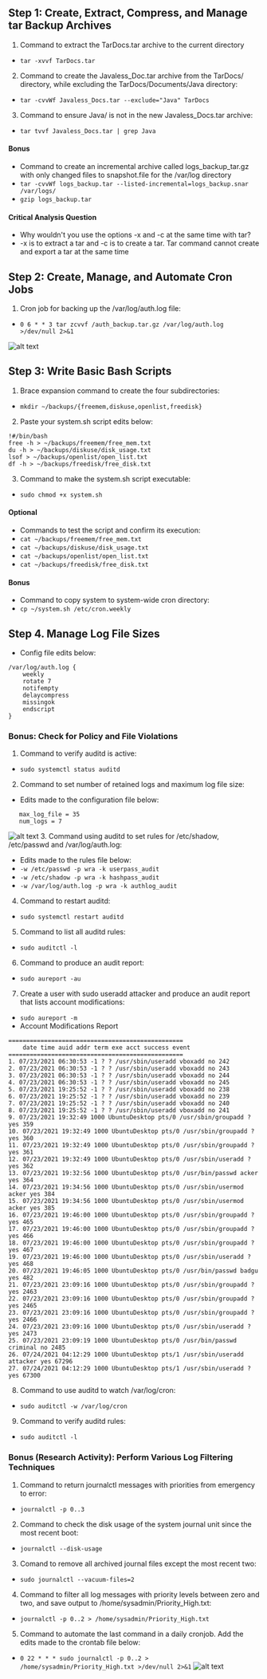 ## Step 1: Create, Extract, Compress, and Manage tar Backup Archives

1. Command to extract the TarDocs.tar archive to the current directory
* `tar -xvvf TarDocs.tar`
2. Command to create the Javaless_Doc.tar archive from the TarDocs/ directory, while excluding the TarDocs/Documents/Java directory:
* `tar -cvvWf Javaless_Docs.tar --exclude="Java" TarDocs`
3. Command to ensure Java/ is not in the new Javaless_Docs.tar archive:
* `tar tvvf Javaless_Docs.tar | grep Java`
#### Bonus 
* Command to create an incremental archive called logs_backup_tar.gz with only changed files to snapshot.file for the /var/log directory
* `tar -cvvWf logs_backup.tar --listed-incremental=logs_backup.snar /var/logs/`
* `gzip logs_backup.tar`
#### Critical Analysis Question
* Why wouldn't you use the options -x and -c at the same time with tar?
* -x is to extract a tar and -c is to create a tar. Tar command cannot create and export a tar at the same time

## Step 2: Create, Manage, and Automate Cron Jobs
1. Cron job for backing up the /var/log/auth.log file: 
* `0 6 * * 3 tar zcvvf /auth_backup.tar.gz /var/log/auth.log >/dev/null 2>&1`

![alt text](Proof_of_work.md/image7.png)

## Step 3: Write Basic Bash Scripts
1. Brace expansion command to create the four subdirectories:
* `mkdir ~/backups/{freemem,diskuse,openlist,freedisk}`
2. Paste your system.sh script edits below:
```
!#/bin/bash
free -h > ~/backups/freemem/free_mem.txt
du -h > ~/backups/diskuse/disk_usage.txt
lsof > ~/backups/openlist/open_list.txt
df -h > ~/backups/freedisk/free_disk.txt
```

3. Command to make the system.sh script executable:
* `sudo chmod +x system.sh`

#### Optional
* Commands to test the script and confirm its execution:
* `cat ~/backups/freemem/free_mem.txt`
* `cat ~/backups/diskuse/disk_usage.txt`
* `cat ~/backups/openlist/open_list.txt`
* `cat ~/backups/freedisk/free_disk.txt`
#### Bonus
* Command to copy system to system-wide cron directory:
* `cp ~/system.sh /etc/cron.weekly`

## Step 4. Manage Log File Sizes
* Config file edits below: 
```
/var/log/auth.log {
    weekly
    rotate 7
    notifempty
    delaycompress
    missingok
    endscript
}
```
### Bonus: Check for Policy and File Violations
1. Command to verify auditd is active:
* `sudo systemctl status auditd`
2. Command to set number of retained logs and maximum log file size:
* Edits made to the configuration file below:
```
   max_log_file = 35
   num_logs = 7
```
![alt text](Proof_of_work.md/image13.png)
3. Command using auditd to set rules for /etc/shadow, /etc/passwd and /var/log/auth.log:
* Edits made to the rules file below:
* `-w /etc/passwd -p wra -k userpass_audit`
* `-w /etc/shadow -p wra -k hashpass_audit`
* `-w /var/log/auth.log -p wra -k authlog_audit`
4. Command to restart auditd:
* `sudo systemctl restart auditd`
5. Command to list all auditd rules:
* `sudo auditctl -l`
6. Command to produce an audit report:
* `sudo aureport -au`
7. Create a user with sudo useradd attacker and produce an audit report that lists account modifications:
* `sudo aureport -m`
* Account Modifications Report
```
=================================================
    date time auid addr term exe acct success event
=================================================
1. 07/23/2021 06:30:53 -1 ? ? /usr/sbin/useradd vboxadd no 242
2. 07/23/2021 06:30:53 -1 ? ? /usr/sbin/useradd vboxadd no 243
3. 07/23/2021 06:30:53 -1 ? ? /usr/sbin/useradd vboxadd no 244
4. 07/23/2021 06:30:53 -1 ? ? /usr/sbin/useradd vboxadd no 245
5. 07/23/2021 19:25:52 -1 ? ? /usr/sbin/useradd vboxadd no 238
6. 07/23/2021 19:25:52 -1 ? ? /usr/sbin/useradd vboxadd no 239
7. 07/23/2021 19:25:52 -1 ? ? /usr/sbin/useradd vboxadd no 240
8. 07/23/2021 19:25:52 -1 ? ? /usr/sbin/useradd vboxadd no 241
9. 07/23/2021 19:32:49 1000 UbuntuDesktop pts/0 /usr/sbin/groupadd ? yes 359
10. 07/23/2021 19:32:49 1000 UbuntuDesktop pts/0 /usr/sbin/groupadd ? yes 360
11. 07/23/2021 19:32:49 1000 UbuntuDesktop pts/0 /usr/sbin/groupadd ? yes 361
12. 07/23/2021 19:32:49 1000 UbuntuDesktop pts/0 /usr/sbin/useradd ? yes 362
13. 07/23/2021 19:32:56 1000 UbuntuDesktop pts/0 /usr/bin/passwd acker yes 364
14. 07/23/2021 19:34:56 1000 UbuntuDesktop pts/0 /usr/sbin/usermod acker yes 384
15. 07/23/2021 19:34:56 1000 UbuntuDesktop pts/0 /usr/sbin/usermod acker yes 385
16. 07/23/2021 19:46:00 1000 UbuntuDesktop pts/0 /usr/sbin/groupadd ? yes 465
17. 07/23/2021 19:46:00 1000 UbuntuDesktop pts/0 /usr/sbin/groupadd ? yes 466
18. 07/23/2021 19:46:00 1000 UbuntuDesktop pts/0 /usr/sbin/groupadd ? yes 467
19. 07/23/2021 19:46:00 1000 UbuntuDesktop pts/0 /usr/sbin/useradd ? yes 468
20. 07/23/2021 19:46:05 1000 UbuntuDesktop pts/0 /usr/bin/passwd badgu yes 482
21. 07/23/2021 23:09:16 1000 UbuntuDesktop pts/0 /usr/sbin/groupadd ? yes 2463
22. 07/23/2021 23:09:16 1000 UbuntuDesktop pts/0 /usr/sbin/groupadd ? yes 2465
23. 07/23/2021 23:09:16 1000 UbuntuDesktop pts/0 /usr/sbin/groupadd ? yes 2466
24. 07/23/2021 23:09:16 1000 UbuntuDesktop pts/0 /usr/sbin/useradd ? yes 2473
25. 07/23/2021 23:09:19 1000 UbuntuDesktop pts/0 /usr/bin/passwd criminal no 2485
26. 07/24/2021 04:12:29 1000 UbuntuDesktop pts/1 /usr/sbin/useradd attacker yes 67296
27. 07/24/2021 04:12:29 1000 UbuntuDesktop pts/1 /usr/sbin/useradd ? yes 67300
```

8. Command to use auditd to watch /var/log/cron:
* `sudo auditctl -w /var/log/cron`
9. Command to verify auditd rules:
* `sudo auditctl -l`

### Bonus (Research Activity): Perform Various Log Filtering Techniques
1. Command to return journalctl messages with priorities from emergency to error:
* `journalctl -p 0..3`

2. Command to check the disk usage of the system journal unit since the most recent boot:
* `journalctl --disk-usage`

3. Comand to remove all archived journal files except the most recent two: 
* `sudo journalctl --vacuum-files=2`

4. Command to filter all log messages with priority levels between zero and two, and save output to /home/sysadmin/Priority_High.txt:
* `journalctl -p 0..2 > /home/sysadmin/Priority_High.txt`

5. Command to automate the last command in a daily cronjob. Add the edits made to the crontab file below:
* `0 22 * * * sudo journalctl -p 0..2 > /home/sysadmin/Priority_High.txt >/dev/null 2>&1`
![alt text](Proof_of_work.md/image22.png)
